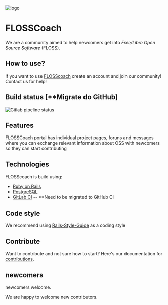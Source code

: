 ![logo](https://github.com/flosscoach/flosscoach/raw/master/app/assets/images/flosscoach-logo.png) 
# FLOSSCoach
We are a community aimed to help newcomers get into
*Free/Libre Open Source Software* (FLOSS). 

## How to use?
If you want to use [FLOSScoach](http://www.flosscoach.com) create an account and join our community! Contact us for help!

## Build status [**Migrate do GitHub]
![Gitlab pipeline status](https://img.shields.io/gitlab/pipeline/flosscoach/flosscoach.svg) 

## Features
FLOSSCoach portal has individual project pages, foruns and messages where you can exchange relevant information about OSS with newcomers so they can start contributing
## Technologies
FLOSScoach is build using:

- [Ruby on Rails](https://github.com/rails/rails)
- [PostgreSQL](https://www.postgresql.org/)
- [GitLab CI](https://about.gitlab.com/product/continuous-integration/) -- **Need to be migrated to GitHub CI

## Code style
We recommend using [Rails-Style-Guide](https://github.com/rubocop-hq/rails-style-guide) as a coding style

## Contribute
Want to contribute and not sure how to start? Here's our documentation for [contributions](https://github.com/flosscoach/flosscoach/blob/master/contribute.md).

## newcomers
newcomers welcome.

We are happy to welcome new contributors. 
